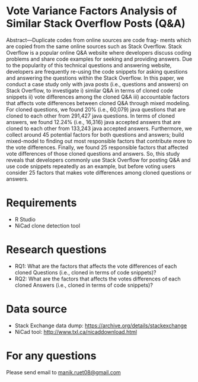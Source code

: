# Vote Variance Factors Analysis of Similar Stack Overflow Posts (Q&A)
Abstract—Duplicate codes from online sources are code frag- ments which are copied from the same online sources such as Stack Overflow. Stack Overflow is a popular online Q&A website where developers discuss coding problems and share code examples for seeking and providing answers. Due to the popularity of this technical questions and answering website, developers are frequently re-using the code snippets for asking questions and answering the questions within the Stack Overflow. In this paper, we conduct a case study only with java posts (i.e., questions and answers) on Stack Overflow, to investigate i) similar Q&A in terms of cloned code snippets ii) vote differences among the cloned Q&A iii) accountable factors that affects vote differences between cloned Q&A through mixed modeling. For cloned questions, we found 20% (i.e., 60,079) java questions that are cloned to each other from 291,427 java questions. In terms of cloned answers, we found 12.24% (i.e., 16,316) java accepted answers that are cloned to each other from 133,243 java accepted answers. Furthermore, we collect around 45 potential factors for both questions and answers; build mixed-model to finding out most responsible factors that contribute more to the vote differences. Finally, we found 25 responsible factors that affected vote differences of those cloned questions and answers. So, this study reveals that developers commonly use Stack Overflow for posting Q&A and use code snippets repeatedly as an example, but before voting users consider 25 factors that makes vote differences among cloned questions or answers.


# Requirements
- R Studio
- NiCad clone detection tool

# Research questions

- RQ1: What are the factors that affects the vote differences of each cloned Questions (i.e., cloned in terms of code snippets)?
- RQ2: What are the factors that affects the votes differences of each cloned Answers (i.e., cloned in terms of code snippets)?

# Data source
- Stack Exchange data dump: https://archive.org/details/stackexchange
- NiCad tool: http://www.txl.ca/nicaddownload.html

# For any questions
Please send email to manik.ruet08@gmail.com
